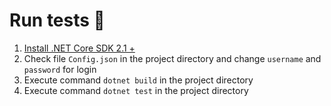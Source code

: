 # Run tests 🦉

1. [Install .NET Core SDK 2.1 +](https://www.microsoft.com/net/download/dotnet-core/2.1)
2. Check file `Config.json` in the project directory and change `username` and `password` for login
2. Execute command `dotnet build` in the project directory
3. Execute command `dotnet test` in the project directory
